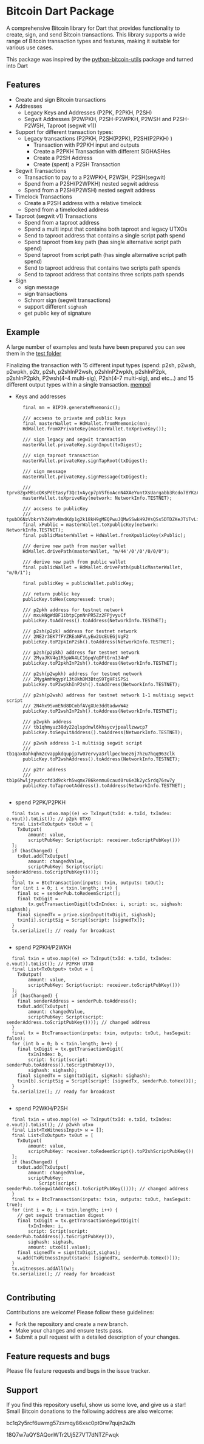 # Bitcoin Dart Package

A comprehensive Bitcoin library for Dart that provides functionality to create, sign, and send Bitcoin transactions. This library supports a wide range of Bitcoin transaction types and features, making it suitable for various use cases.

This package was inspired by the [python-bitcoin-utils](https://github.com/karask/python-bitcoin-utils) package and turned into Dart

## Features

- Create and sign Bitcoin transactions
- Addresses
  - Legacy Keys and Addresses (P2PK, P2PKH, P2SH)
  - Segwit Addresses (P2WPKH, P2SH-P2WPKH, P2WSH and P2SH-P2WSH, Taproot (segwit v1))
- Support for different transaction types:
  - Legacy transactions (P2PKH, P2SH(P2PK), P2SH(P2PKH) )
      - Transaction with P2PKH input and outputs
      - Create a P2PKH Transaction with different SIGHASHes
      - Create a P2SH Address
      - Create (spent) a P2SH Transaction
- Segwit Transactions
  - Transaction to pay to a P2WPKH, P2WSH, P2SH(segwit)
  - Spend from a P2SH(P2WPKH) nested segwit address
  - Spend from a P2SH(P2WSH) nested segwit address
- Timelock Transactions
  - Create a P2SH address with a relative timelock
  - Spend from a timelocked address
- Taproot (segwit v1) Transactions
  - Spend from a taproot address
  - Spend a multi input that contains both taproot and legacy UTXOs
  - Send to taproot address that contains a single script path spend
  - Spend taproot from key path (has single alternative script path spend)
  - Spend taproot from script path (has single alternative script path spend)
  - Send to taproot address that contains two scripts path spends
  - Send to taproot address that contains three scripts path spends
- Sign
  - sign message
  - sign transactions
  - Schnorr sign (segwit transactions)
  - support different `sighash`
  - get public key of signature

## Example
A large number of examples and tests have been prepared you can see them in the [test folder](https://github.com/MohsenHaydari/bitcoin/tree/main/test)

Finalizing the transaction with 15 different input types (spend: p2sh, p2wsh, p2wpkh, p2tr, p2sh, p2shInP2wsh, p2shInP2wpkh, p2shInP2pk, p2shInP2pkh, P2wsh(4-4 multi-sig), P2sh(4-7 multi-sig), and etc...) and 15 different output types within a single transaction. [mempol](https://mempool.space/testnet/tx/ffb96b60303eb8e76654d320204a2727dec57ca00cf947a50c2be40ff084e35e)

- Keys and addresses
```
      final mn = BIP39.generateMnemonic();

      /// accsess to private and public keys
      final masterWallet = HdWallet.fromMnemonic(mn);
      HdWallet.fromXPrivateKey(masterWallet.toXpriveKey());

      /// sign legacy and segwit transaction
      masterWallet.privateKey.signInput(txDigest);

      /// sign taproot transaction
      masterWallet.privateKey.signTapRoot(txDigest);

      /// sign message
      masterWallet.privateKey.signMessage(txDigest);

      /// tprv8ZgxMBicQKsPdEtasyf3Qc1vAycp7pVSf6oAcnN4XAeYuntXsUargabb3Rcdo78YKzAxARfVLah4nfkUfYDrWodRWA9YEstwSrV5ZNvApvt
      masterWallet.toXpriveKey(network: NetworkInfo.TESTNET);

      /// accsess to publicKey
      /// tpubD6NzVbkrYhZ4WhvNmdKdp1g2k18kH9gMEQPwuJQMwSSwkH9JVsQSs5DTDZKeJTiTvLinuTwdL4zf6CJAWE79VwhxHn9tDcq33Xj7BgLKZEH
      final xPublic = masterWallet.toXpublicKey(network: NetworkInfo.TESTNET);
      final publicMasterWallet = HdWallet.fromXpublicKey(xPublic);

      /// derive new path from master wallet
      HdWallet.drivePath(masterWallet, "m/44'/0'/0'/0/0/0");

      /// derive new path from public wallet
      final publicWallet = HdWallet.drivePath(publicMasterWallet, "m/0/1");

      final publicKey = publicWallet.publicKey;

      /// return public key
      publicKey.toHex(compressed: true);

      /// p2pkh address for testnet network
      /// mxukNgWdBF1ibtpCpnNnPR5Zz2FPjvyuCf
      publicKey.toAddress().toAddress(NetworkInfo.TESTNET);

      /// p2sh(p2pk) address for testnet network
      /// 2NE2r3EK7fFYZREaNFVLyEw2UcEUEGjVgF2
      publicKey.toP2pkInP2sh().toAddress(NetworkInfo.TESTNET);

      /// p2sh(p2pkh) address for testnet network
      /// 2MyaJKV4g1R5pWA4LC16pqVqDFtGrn134nP
      publicKey.toP2pkhInP2sh().toAddress(NetworkInfo.TESTNET);

      /// p2sh(p2wpkh) address for testnet network
      /// 2MygAmhWqypY13t8khDM3BtqS9TgHFiSPSi
      publicKey.toP2wpkhInP2sh().toAddress(NetworkInfo.TESTNET);

      /// p2sh(p2wsh) address for testnet network 1-1 multisig segwit script
      /// 2N4hx9SvmENd8DCmbfAVgXUe3ddtadwxW4z
      publicKey.toP2wshInP2sh().toAddress(NetworkInfo.TESTNET);

      /// p2wpkh address
      /// tb1qhmyuz38dy22qlspdnwl6khsycvjpeallzwwcp7
      publicKey.toSegwitAddress().toAddress(NetworkInfo.TESTNET);

      /// p2wsh address 1-1 multisig segwit script
      /// tb1qax8ahkqhm2cvappkdqupjp7w07ervya3rllpechnez6j7hzu7hqq963clk
      publicKey.toP2wshAddress().toAddress(NetworkInfo.TESTNET);

      /// p2tr address
      /// tb1p6hwljzyudccfd3d9ckrh5wqmx786kenmu0caud0ru6e3k2yc5rdq76sw7y
      publicKey.toTaprootAddress().toAddress(NetworkInfo.TESTNET);
  
```
- spend P2PK/P2PKH
  
```
  final txin = utxo.map((e) => TxInput(txId: e.txId, txIndex: e.vout)).toList(); // p2pk UTXO
  final List<TxOutput> txOut = [
    TxOutput(
        amount: value,
        scriptPubKey: Script(script: receiver.toScriptPubKey()))
  ];
  if (hasChanged) {
    txOut.add(TxOutput(
        amount: changedValue,
        scriptPubKey: Script(script: senderAddress.toScriptPubKey())));
  }
  final tx = BtcTransaction(inputs: txin, outputs: txOut);
  for (int i = 0; i < txin.length; i++) {
    final sc = senderPub.toRedeemScript();
    final txDigit =
        tx.getTransactionDigit(txInIndex: i, script: sc, sighash: sighash);
    final signedTx = prive.signInput(txDigit, sighash);
    txin[i].scriptSig = Script(script: [signedTx]);
  }
  tx.serialize(); // ready for broadcast
  
```
- spend P2PKH/P2WKH
  
```
  final txin = utxo.map((e) => TxInput(txId: e.txId, txIndex: e.vout)).toList(); // P2PKH UTXO
  final List<TxOutput> txOut = [
    TxOutput(
        amount: value,
        scriptPubKey: Script(script: receiver.toScriptPubKey()))
  ];
  if (hasChanged) {
    final senderAddress = senderPub.toAddress();
    txOut.add(TxOutput(
        amount: changedValue,
        scriptPubKey: Script(script: senderAddress.toScriptPubKey()))); // changed address
  }
  final tx = BtcTransaction(inputs: txin, outputs: txOut, hasSegwit: false);
  for (int b = 0; b < txin.length; b++) {
    final txDigit = tx.getTransactionDigit(
        txInIndex: b,
        script: Script(script: senderPub.toAddress().toScriptPubKey()),
        sighash: sighash);
    final signedTx = sign(txDigit, sigHash: sighash);
    txin[b].scriptSig = Script(script: [signedTx, senderPub.toHex()]);
  }
  tx.serialize(); // ready for broadcast
  
```
- spend P2WKH/P2SH
  
```
  final txin = utxo.map((e) => TxInput(txId: e.txId, txIndex: e.vout)).toList(); // p2wkh utxo
  final List<TxWitnessInput> w = [];
  final List<TxOutput> txOut = [
    TxOutput(
        amount: value,
        scriptPubKey: receiver.toRedeemScript().toP2shScriptPubKey())
  ];
  if (hasChanged) {
    txOut.add(TxOutput(
        amount: changedValue,
        scriptPubKey:
            Script(script: senderPub.toSegwitAddress().toScriptPubKey()))); // changed address
  }
  final tx = BtcTransaction(inputs: txin, outputs: txOut, hasSegwit: true);
  for (int i = 0; i < txin.length; i++) {
    // get segwit transaction digest
    final txDigit = tx.getTransactionSegwitDigit(
        txInIndex: i,
        script: Script(script: senderPub.toAddress().toScriptPubKey()),
        sighash: sighash,
        amount: utxo[i].value);
    final signedTx = sign(txDigit,sighas);
    w.add(TxWitnessInput(stack: [signedTx, senderPub.toHex()]));
  }
  tx.witnesses.addAll(w);
  tx.serialize(); // ready for broadcast
  
```

## Contributing

Contributions are welcome! Please follow these guidelines:
 - Fork the repository and create a new branch.
 - Make your changes and ensure tests pass.
 - Submit a pull request with a detailed description of your changes.

## Feature requests and bugs #

Please file feature requests and bugs in the issue tracker.

## Support

If you find this repository useful, show us some love, and give us a star!
Small Bitcoin donations to the following address are also welcome:

bc1q2y5rcf6uwmg57zsmqy86xsc0pt0rw7qujn2a2h

18Q7w7aQYSAQonWTr2Uj5Z7VT7dNTZFwqk

